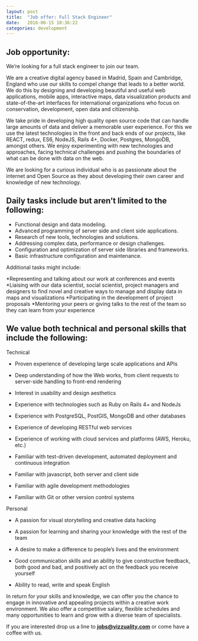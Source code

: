 ```yaml
---
layout: post
title:  "Job offer: Full Stack Engineer"
date:   2016-06-15 10:36:22
categories: development
---
```


## Job opportunity:

We’re looking for a full stack engineer to join our team. 

We are a creative digital agency based in Madrid, Spain and Cambridge, England who use our skills to compel change that leads to a better world. We do this by designing and developing beautiful and useful web applications, mobile apps, interactive maps, data visualization products and state-of-the-art interfaces for international organizations who focus on conservation, development, open data and citizenship.

We take pride in developing high quality open source code that can handle large amounts of data and deliver a memorable user experience. For this we use the latest technologies in the front and back ends of our projects, like REACT, redux, ES6, NodeJS, Rails 4+, Docker, Postgres, MongoDB, amongst others. We enjoy experimenting with new technologies and approaches, facing technical challenges and pushing the boundaries of what can be done with data on the web.

We are looking for a curious individual who is as passionate about the internet and Open Source as they about developing their own career and knowledge of new technology. 

## Daily tasks include but aren’t limited to the following:

* Functional design and data modeling.
* Advanced programming of server side and client side applications.
* Research of new tools, technologies and solutions.
* Addressing complex data, performance or design challenges.
* Configuration and optimization of server side libraries and frameworks.
* Basic infrastructure configuration and maintenance.

Additional tasks might include:

*Representing and talking about our work at conferences and events
*Liaising with our data scientist, social scientist, project managers and designers to find novel and creative ways to manage and display data in maps and visualizations 
*Participating in the development of project proposals
*Mentoring your peers or giving talks to the rest of the team so they can learn from your experience

## We value both technical and personal skills that include the following:

Technical

* Proven experience of developing large scale applications and APIs

* Deep understanding of how the Web works, from client requests to server-side handling to front-end rendering

* Interest in usability and design aesthetics

* Experience with technologies such as Ruby on Rails 4+ and NodeJs

* Experience with PostgreSQL, PostGIS, MongoDB and other databases

* Experience of developing RESTful web services

* Experience of working with cloud services and platforms (AWS, Heroku, etc.)

* Familiar with test-driven development, automated deployment and continuous integration

* Familiar with javascript, both server and client side

* Familiar with agile development methodologies

* Familiar with Git or other version control systems

Personal

* A passion for visual storytelling and creative data hacking

* A passion for learning and sharing your knowledge with the rest of the team

* A desire to make a difference to people’s lives and the environment

* Good communication skills and an ability to give constructive feedback, both good and bad, and positively act on the feedback you receive yourself

* Ability to read, write and speak English

In return for your skills and knowledge, we can offer you the chance to engage in innovative and appealing projects within a creative work environment. We also offer a competitive salary, flexible schedules and many opportunities to learn and grow with a diverse team of specialists. 

If you are interested drop us a line to **[jobs@vizzuality.com](mailto:jobs@vizzuality.com)** or come have a coffee with us.
